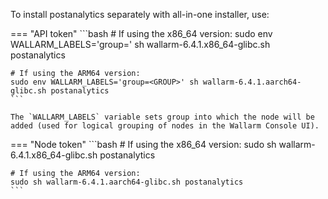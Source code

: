 To install postanalytics separately with all-in-one installer, use:

=== "API token"
    ```bash
    # If using the x86_64 version:
    sudo env WALLARM_LABELS='group=<GROUP>' sh wallarm-6.4.1.x86_64-glibc.sh postanalytics

    # If using the ARM64 version:
    sudo env WALLARM_LABELS='group=<GROUP>' sh wallarm-6.4.1.aarch64-glibc.sh postanalytics
    ```        

    The `WALLARM_LABELS` variable sets group into which the node will be added (used for logical grouping of nodes in the Wallarm Console UI).

=== "Node token"
    ```bash
    # If using the x86_64 version:
    sudo sh wallarm-6.4.1.x86_64-glibc.sh postanalytics

    # If using the ARM64 version:
    sudo sh wallarm-6.4.1.aarch64-glibc.sh postanalytics
    ```